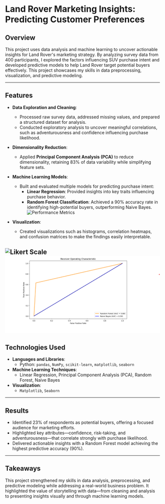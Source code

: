 # **Land Rover Marketing Insights: Predicting Customer Preferences**

## **Overview**
This project uses data analysis and machine learning to uncover actionable insights for Land Rover's marketing strategy. By analyzing survey data from 400 participants, I explored the factors influencing SUV purchase intent and developed predictive models to help Land Rover target potential buyers effectively. This project showcases my skills in data preprocessing, visualization, and predictive modeling.

---

## **Features**

- **Data Exploration and Cleaning**:  
  - Processed raw survey data, addressed missing values, and prepared a structured dataset for analysis.  
  - Conducted exploratory analysis to uncover meaningful correlations, such as adventurousness and confidence influencing purchase likelihood.  

- **Dimensionality Reduction**:  
  - Applied **Principal Component Analysis (PCA)** to reduce dimensionality, retaining 83% of data variability while simplifying feature sets.  

- **Machine Learning Models**:  
  - Built and evaluated multiple models for predicting purchase intent:
    - **Linear Regression**: Provided insights into key traits influencing purchase behavior.  
    - **Random Forest Classification**: Achieved a 90% accuracy rate in identifying high-potential buyers, outperforming Naive Bayes.  
![Performance Metrics](Targeted-Marketing-using-predictive-analysis./images/PerformanceMetrics.png)
- **Visualization**:  
  - Created visualizations such as histograms, correlation heatmaps, and confusion matrices to make the findings easily interpretable.
  
![Likert Scale ](images/Likertsclae.png)
![ROC Curve ](images/ROCcurve.png)
---

## **Technologies Used**
- **Languages and Libraries**:  
  - Python: `pandas`, `NumPy`, `scikit-learn`, `matplotlib`, `seaborn`  
- **Machine Learning Techniques**:  
  - Linear Regression, Principal Component Analysis (PCA), Random Forest, Naive Bayes  
- **Visualization**:  
  - `Matplotlib`, `Seaborn`

---

## **Results**
- Identified 23% of respondents as potential buyers, offering a focused audience for marketing efforts.  
- Highlighted key attributes—confidence, risk-taking, and adventurousness—that correlate strongly with purchase likelihood.  
- Delivered actionable insights with a Random Forest model achieving the highest predictive accuracy (90%).

---

## **Takeaways**
This project strengthened my skills in data analysis, preprocessing, and predictive modeling while addressing a real-world business problem. It highlighted the value of storytelling with data—from cleaning and analysis to presenting insights visually and through machine learning models.
